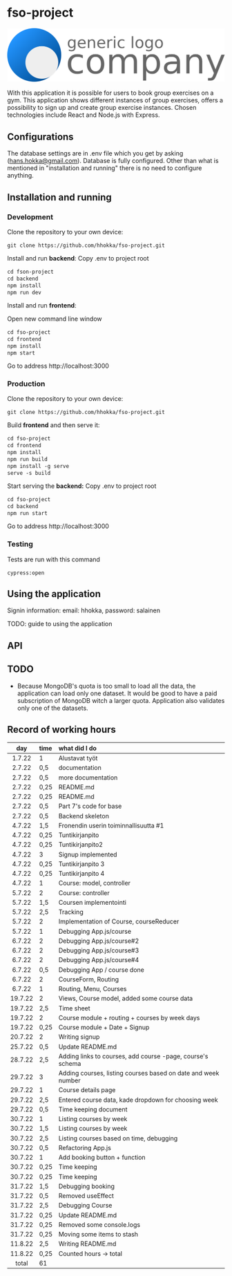 # fso-project
![logo](https://raw.githubusercontent.com/hhokka/dev-academy-2022-fall-exercise/111dec7357e9309b79bbe22d60f7fe140a9feddd/readme/logo-generic.svg)

With this application it is possible for users to book group exercises on a gym. This application shows different instances of group exercises, offers a possibility to sign up and create group exercise instances. Chosen technologies include React and Node.js with Express.

## Configurations
The database settings are in .env file which you get by asking (hans.hokka@gmail.com). Database is fully configured. Other than what is mentioned in "installation and running" there is no need to configure anything. 


## Installation and running
### Development
Clone the repository to your own device:
```
git clone https://github.com/hhokka/fso-project.git
```
Install and run **backend**:
Copy .env to project root
```
cd fson-project
cd backend
npm install
npm run dev
```
Install and run **frontend**:

Open new command line window
```
cd fso-project
cd frontend
npm install
npm start
```
Go to address http://localhost:3000

### Production
Clone the repository to your own device:
```
git clone https://github.com/hhokka/fso-project.git
```

Build **frontend** and then serve it:
```
cd fso-project
cd frontend
npm install
npm run build
npm install -g serve
serve -s build
```
Start serving the **backend:**
Copy .env to project root
```
cd fso-project
cd backend
npm run start
```
Go to address http://localhost:3000
### Testing

Tests are run with this command
```
cypress:open
```
## Using the application

Signin information: email: hhokka, password: salainen

TODO: guide to using the application

## API
<!-- Returns all journeys in database:
```
GET http://localhost:3001/api/journeys
```
Adds a journey to database:
    
    POST http://localhost:3001/api/journeys + payload
Removes all journeys in database:
    
    POST http://localhost:3001/api/journeys/reset

Returns all bikeStations in database:
    
    GET http://localhost:3001/api/bikeStations
Adds a bikeStation to database:
    
    POST http://localhost:3001/api/bikeStations + payload

Removes all bikeStations in database:
    
    POST http://localhost:3001/api/bikeStations/reset
 -->
## TODO
- Because MongoDB's quota is too small to load all the data, the application can load only one dataset. It would be good to have a paid subscription of MongoDB witch a larger quota. Application also validates only one of the datasets.

## Record of working hours

|   day   | time | what did I do                                                 |
| :-----: | :--- | :------------------------------------------------------------ |
| 1.7.22  | 1    | Alustavat työt                                                | 2.7.22 | 0,5 | initial commit |
| 2.7.22  | 0,5  | documentation                                                 |
| 2.7.22  | 0,5  | more documentation                                            |
| 2.7.22  | 0,25 | README.md                                                     |
| 2.7.22  | 0,25 | README.md                                                     |
| 2.7.22  | 0,5  | Part 7's code for base                                        |
| 2.7.22  | 0,5  | Backend skeleton                                              |
| 4.7.22  | 1,5  | Fronendin userin toiminnallisuutta #1                         |
| 4.7.22  | 0,25 | Tuntikirjanpito                                               |
| 4.7.22  | 0,25 | Tuntikirjanpito2                                              |
| 4.7.22  | 3    | Signup implemented                                            |
| 4.7.22  | 0,25 | Tuntikirjanpito 3                                             |
| 4.7.22  | 0,25 | Tuntikirjanpito 4                                             |
| 4.7.22  | 1    | Course: model, controller                                     |
| 5.7.22  | 2    | Course: controller                                            |
| 5.7.22  | 1,5  | Coursen implementointi                                        |
| 5.7.22  | 2,5  | Tracking                                                      |
| 5.7.22  | 2    | Implementation of Course, courseReducer                       |
| 5.7.22  | 1    | Debugging App.js/course                                       |
| 6.7.22  | 2    | Debugging App.js/course#2                                     |
| 6.7.22  | 2    | Debugging App.js/course#3                                     |
| 6.7.22  | 2    | Debugging App.js/course#4                                     |
| 6.7.22  | 0,5  | Debugging App / course done                                   |
| 6.7.22  | 2    | CourseForm, Routing                                           |
| 6.7.22  | 1    | Routing, Menu, Courses                                        |
| 19.7.22 | 2    | Views, Course model, added some course data                   |
| 19.7.22 | 2,5  | Time sheet                                                    |
| 19.7.22 | 2    | Course module + routing + courses by week days                |
| 19.7.22 | 0,25 | Course module + Date + Signup                                 |
| 20.7.22 | 2    | Writing signup                                                |
| 25.7.22 | 0,5  | Update README.md                                              |
| 28.7.22 | 2,5  | Adding links to courses, add course -page, course's schema    |
| 29.7.22 | 3    | Adding courses, listing courses based on date and week number |
| 29.7.22 | 1    | Course details page                                           |
| 29.7.22 | 2,5  | Entered course data, kade dropdown for choosing week          |
| 29.7.22 | 0,5  | Time keeping document                                         |
| 30.7.22 | 1    | Listing courses by week                                       |
| 30.7.22 | 1,5  | Listing courses by week                                       |
| 30.7.22 | 2,5  | Listing courses based on time, debugging                      |
| 30.7.22 | 0,5  | Refactoring App.js                                            |
| 30.7.22 | 1    | Add booking button + function                                 |
| 30.7.22 | 0,25 | Time keeping                                                  |
| 30.7.22 | 0,25 | Time keeping                                                  |
| 31.7.22 | 1,5  | Debugging booking                                             |
| 31.7.22 | 0,5  | Removed useEffect                                             |
| 31.7.22 | 2,5  | Debugging Course                                              |
| 31.7.22 | 0,25 | Update README.md                                              |
| 31.7.22 | 0,25 | Removed some console.logs                                     |
| 31.7.22 | 0,25 | Moving some items to stash                                    |
| 11.8.22 | 2,5  | Writing README.md                                             |
| 11.8.22 | 0,25 | Counted hours -> total                                        |
|  total  | 61   |
